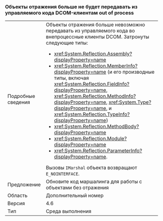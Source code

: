 ### <a name="reflection-objects-can-no-longer-be-passed-from-managed-code-to-out-of-process-dcom-clients"></a>Объекты отражения больше не будет передавать из управляемого кода DCOM-клиентам out of process

|   |   |
|---|---|
|Подробные сведения|Объекты отражения больше невозможно передавать из управляемого кода во внепроцессные клиенты DCOM. Затронуты следующие типы:<ul><li><xref:System.Reflection.Assembly?displayProperty=name></li><li><xref:System.Reflection.MemberInfo?displayProperty=name> (и его производные типы, включая <xref:System.Reflection.FieldInfo?displayProperty=name>, <xref:System.Reflection.MethodInfo?displayProperty=name>, <xref:System.Type?displayProperty=name>, и <xref:System.Reflection.TypeInfo?displayProperty=name>)</li><li><xref:System.Reflection.MethodBody?displayProperty=name></li><li><xref:System.Reflection.Module?displayProperty=name></li><li><xref:System.Reflection.ParameterInfo?displayProperty=name>.</li></ul>Вызовы <code>IMarshal</code> объекта возвращают <code>E_NOINTERFACE</code>.|
|Предложение|Обновите код маршалинга для работы с объектами без отражения|
|Область|Дополнительный номер|
|Версия|4.6|
|Тип|Среда выполнения|

